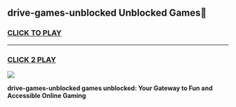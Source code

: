 
## drive-games-unblocked Unblocked Games👋
<h3>
<a href="https://news.freeplayer.one?title=drive-games-unblocked&ref=16F">CLICK TO PLAY</a></h3>
<hr>

<h3>
<a href="https://news.freeplayer.one?title=drive-games-unblocked&ref=16F">CLICK 2 PLAY</a>
  
</h3>

<a href="https://news.freeplayer.one?title=drive-games-unblocked&ref=16F/"><img src="https://clearcache.store/games.png"></a>


**drive-games-unblocked games unblocked: Your Gateway to Fun and Accessible Online Gaming**
